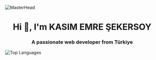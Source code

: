 ![MasterHead](https://i.ytimg.com/vi/PaxZLE3IDlY/maxresdefault.jpg)

<h1 align="center">Hi 👋, I'm KASIM EMRE ŞEKERSOY</h1>
<h3 align="center">A passionate web developer from Türkiye</h3>

![Top Languages](https://github-readme-stats.vercel.app/api/top-langs/?username=KASIMEMRE&layout=compact&theme=dark)
